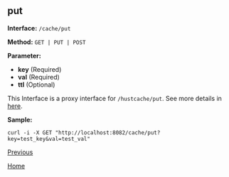 ## put ##

**Interface:** `/cache/put`

**Method:** `GET | PUT | POST`

**Parameter:** 

*  **key** (Required)  
*  **val** (Required)  
*  **ttl** (Optional)

This Interface is a proxy interface for `/hustcache/put`. See more details in [here](../../hustdb/hustcache/put.md).  

**Sample:**

    curl -i -X GET "http://localhost:8082/cache/put?key=test_key&val=test_val"
	
[Previous](../cache.md)

[Home](../../../index.md)